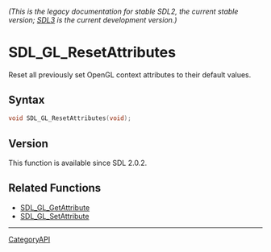 ###### (This is the legacy documentation for stable SDL2, the current stable version; [SDL3](https://wiki.libsdl.org/SDL3/) is the current development version.)
# SDL_GL_ResetAttributes

Reset all previously set OpenGL context attributes to their default values.

## Syntax

```c
void SDL_GL_ResetAttributes(void);

```

## Version

This function is available since SDL 2.0.2.

## Related Functions

* [SDL_GL_GetAttribute](SDL_GL_GetAttribute.md)
* [SDL_GL_SetAttribute](SDL_GL_SetAttribute.md)

----
[CategoryAPI](CategoryAPI.md)
